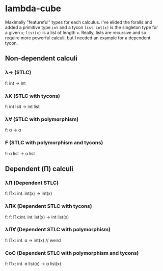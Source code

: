 # lambda-cube

Maximally "featureful" types for each calculus.  I've elided the foralls and added a primitive type `int` and a tycon `list`. `int(x)` is the singleton type for a given `x`; `list(x)` is a list of length `x`.  Really, lists are recursive and so require more powerful calculi, but I needed an example for a dependent tycon.

## Non-dependent calculi

### λ→ (STLC)
f: int → int

### λK (STLC with tycons)
f: int lsit → int list

### λ∀ (STLC with polymorphism)
f: ɑ → ɑ

### F (STLC with polymorphism and tycons)
f: ɑ list → ɑ list

## Dependent (Π) calculi

### λΠ (Dependent STLC)
f: Πx: int. int(x) → int(x)

### λΠK (Dependent STLC with tycons)
f: f: Πx:int. int list(x) → int list(x)

### λΠ∀ (Dependent STLC with polymorphism)
f: Πx: int. ɑ → int(x) // weird

### CoC (Dependent STLC with polymorphism and tycons)
f: Πx: int. ɑ list(x) → ɑ list(x)
